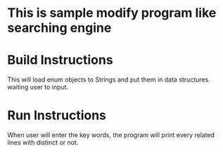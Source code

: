 # This is sample modify program like searching engine

# Build Instructions
This will load enum objects to Strings and put them in data structures. waiting user to input.

# Run Instructions
When user will enter the key words, the program will print every related lines with distinct or not.
